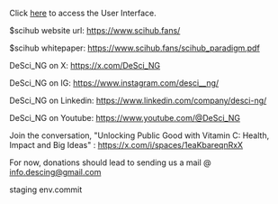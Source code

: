 Click [here](https://www.figma.com/design/VHUAt8gLbfLMCLpJMNvyAy/web3-hub?node-id=141-2&t=KyiH5oDwkPtWiek2-1) to access the User Interface.

$scihub website url: https://www.scihub.fans/

$scihub whitepaper: https://www.scihub.fans/scihub_paradigm.pdf

DeSci_NG on X: https://x.com/DeSci_NG

DeSci_NG on IG: https://www.instagram.com/desci__ng/ 

DeSci_NG on Linkedin: https://www.linkedin.com/company/desci-ng/ 

DeSci_NG on Youtube: https://www.youtube.com/@DeSci_NG 

Join the conversation, "Unlocking Public Good with Vitamin C: Health, Impact and Big Ideas" : https://x.com/i/spaces/1eaKbareqnRxX 

For now, donations should lead to sending us a mail @ info.descing@gmail.com

staging env.commit
